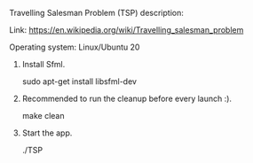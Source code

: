
Travelling Salesman Problem (TSP) description: 

Link: https://en.wikipedia.org/wiki/Travelling_salesman_problem


Operating system: Linux/Ubuntu 20

1. Install Sfml.

    sudo apt-get install libsfml-dev

2. Recommended to run the cleanup before every launch :).

    make clean

3. Start the app.

    ./TSP